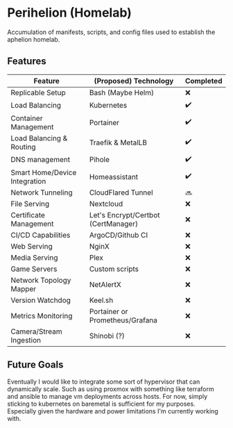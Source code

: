 # Perihelion (Homelab)

Accumulation of manifests, scripts, and config files used to establish the aphelion homelab.

## Features

| Feature                              | (Proposed) Technology                | Completed |
|--------------------------------------|--------------------------------------|-----------|
| Replicable Setup                     | Bash (Maybe Helm)                    | ❌       |
| Load Balancing                       | Kubernetes                           | ✔️       |
| Container Management                 | Portainer                            | ✔️       |
| Load Balancing & Routing             | Traefik & MetalLB                    | ✔️       |
| DNS management                       | Pihole                               | ✔️       |
| Smart Home/Device Integration        | Homeassistant                        | ✔️       |
| Network Tunneling                    | CloudFlared Tunnel                   | 🔜       |
| File Serving                         | Nextcloud                            | ❌       |
| Certificate Management               | Let's Encrypt/Certbot (CertManager)  | ❌       |
| CI/CD Capabilities                   | ArgoCD/Github CI                     | ❌       |
| Web Serving                          | NginX                                | ❌       |
| Media Serving                        | Plex                                 | ❌       |
| Game Servers                         | Custom scripts                       | ❌       |
| Network Topology Mapper              | NetAlertX                            | ❌       |
| Version Watchdog                     | Keel.sh                              | ❌       |
| Metrics Monitoring                   | Portainer or Prometheus/Grafana      | ❌       |
| Camera/Stream Ingestion              | Shinobi (?)                          | ❌       |


## Future Goals

Eventually I would like to integrate some sort of hypervisor that can dynamically scale. Such as using proxmox with something like terraform and ansible to manage vm deployments across hosts. For now, simply sticking to kubernetes on baremetal is sufficient for my purposes. Especially given the hardware and power limitations I'm currently working with.
